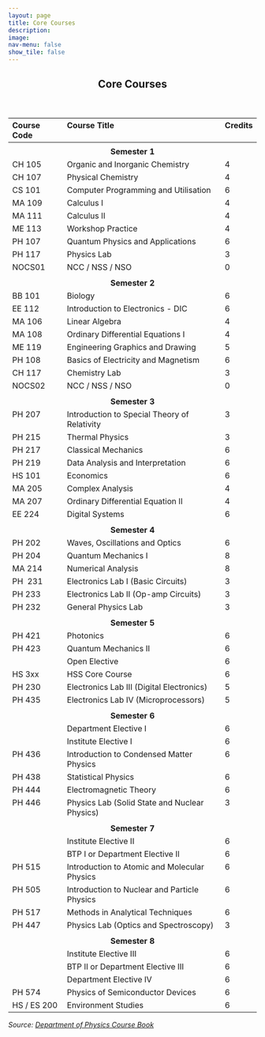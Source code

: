 ```yaml
---
layout: page
title: Core Courses
description: 
image: 
nav-menu: false
show_tile: false
---
```


<!-- Main -->
<div id="main" class="alt">

<!-- One -->
<section id="one">
	<div class="inner">
		<header class="major">
			<h2>Core Courses</h2>
		</header>

<!-- Content Try Bootstrap Accordian-->
		
<style type="text/css">
.tg  {border-collapse:collapse;border-spacing:0;}
.tg .tg-73oq{border-color:#000000;text-align:left;vertical-align:top}
.tg .tg-mqa1{border-color:#000000;font-weight:bold;text-align:center;vertical-align:top}
.tg .tg-0pky{border-color:inherit;text-align:left;vertical-align:top}
.tg .tg-7btt{border-color:inherit;font-weight:bold;text-align:center;vertical-align:top}
.tg .tg-0lax{text-align:left;vertical-align:top}
.tg .tg-amwm{font-weight:bold;text-align:center;vertical-align:top}
</style>
<table class="tg">
<thead>
  <tr>
    <th class="tg-73oq">Course Code</th>
    <th class="tg-73oq">Course Title</th>
    <th class="tg-73oq">Credits</th>
  </tr>
</thead>
<tbody>
  <tr>
    <td class="tg-73oq"></td>
    <td class="tg-73oq"></td>
    <td class="tg-73oq"></td>
  </tr>
  <tr>
    <td class="tg-mqa1" colspan="3">Semester 1</td>
  </tr>
  <tr>
    <td class="tg-73oq">CH 105</td>
    <td class="tg-73oq">Organic and Inorganic Chemistry</td>
    <td class="tg-73oq">4</td>
  </tr>
  <tr>
    <td class="tg-73oq">CH 107</td>
    <td class="tg-73oq">Physical Chemistry</td>
    <td class="tg-73oq">4</td>
  </tr>
  <tr>
    <td class="tg-73oq">CS 101</td>
    <td class="tg-73oq">Computer Programming and Utilisation</td>
    <td class="tg-73oq">6</td>
  </tr>
  <tr>
    <td class="tg-73oq">MA 109</td>
    <td class="tg-73oq">Calculus I</td>
    <td class="tg-73oq">4</td>
  </tr>
  <tr>
    <td class="tg-73oq">MA 111</td>
    <td class="tg-73oq">Calculus II</td>
    <td class="tg-73oq">4</td>
  </tr>
  <tr>
    <td class="tg-73oq">ME 113</td>
    <td class="tg-73oq">Workshop Practice</td>
    <td class="tg-73oq">4</td>
  </tr>
  <tr>
    <td class="tg-73oq">PH 107</td>
    <td class="tg-73oq">Quantum Physics and Applications</td>
    <td class="tg-73oq">6</td>
  </tr>
  <tr>
    <td class="tg-73oq">PH 117</td>
    <td class="tg-73oq">Physics Lab</td>
    <td class="tg-73oq">3</td>
  </tr>
  <tr>
    <td class="tg-73oq">NOCS01</td>
    <td class="tg-73oq">NCC / NSS / NSO</td>
    <td class="tg-73oq">0</td>
  </tr>
  <tr>
    <td class="tg-73oq"></td>
    <td class="tg-73oq"></td>
    <td class="tg-73oq"></td>
  </tr>
  <tr>
    <td class="tg-mqa1" colspan="3">Semester 2</td>
  </tr>
  <tr>
    <td class="tg-73oq">BB 101</td>
    <td class="tg-73oq">Biology</td>
    <td class="tg-73oq">6</td>
  </tr>
  <tr>
    <td class="tg-73oq">EE 112</td>
    <td class="tg-73oq">Introduction to Electronics - DIC</td>
    <td class="tg-73oq">6</td>
  </tr>
  <tr>
    <td class="tg-73oq">MA 106</td>
    <td class="tg-73oq">Linear Algebra</td>
    <td class="tg-73oq">4</td>
  </tr>
  <tr>
    <td class="tg-73oq">MA 108</td>
    <td class="tg-73oq">Ordinary Differential Equations I</td>
    <td class="tg-73oq">4</td>
  </tr>
  <tr>
    <td class="tg-73oq">ME 119</td>
    <td class="tg-73oq">Engineering Graphics and Drawing</td>
    <td class="tg-73oq">5</td>
  </tr>
  <tr>
    <td class="tg-73oq">PH 108</td>
    <td class="tg-73oq">Basics of Electricity and Magnetism</td>
    <td class="tg-73oq">6</td>
  </tr>
  <tr>
    <td class="tg-73oq">CH 117</td>
    <td class="tg-73oq">Chemistry Lab</td>
    <td class="tg-73oq">3</td>
  </tr>
  <tr>
    <td class="tg-0pky">NOCS02</td>
    <td class="tg-0pky">NCC / NSS / NSO</td>
    <td class="tg-0pky">0</td>
  </tr>
  <tr>
    <td class="tg-0pky"></td>
    <td class="tg-0pky"></td>
    <td class="tg-0pky"></td>
  </tr>
  <tr>
    <td class="tg-7btt" colspan="3">Semester 3</td>
  </tr>
  <tr>
    <td class="tg-0pky">PH 207</td>
    <td class="tg-0pky">Introduction to Special Theory of Relativity</td>
    <td class="tg-0pky">3</td>
  </tr>
  <tr>
    <td class="tg-0pky">PH 215</td>
    <td class="tg-0pky">Thermal Physics</td>
    <td class="tg-0pky">3</td>
  </tr>
  <tr>
    <td class="tg-0pky">PH 217</td>
    <td class="tg-0pky">Classical Mechanics</td>
    <td class="tg-0pky">6</td>
  </tr>
  <tr>
    <td class="tg-0pky">PH 219</td>
    <td class="tg-0pky">Data Analysis and Interpretation</td>
    <td class="tg-0pky">6</td>
  </tr>
  <tr>
    <td class="tg-0pky">HS 101</td>
    <td class="tg-0pky">Economics</td>
    <td class="tg-0pky">6</td>
  </tr>
  <tr>
    <td class="tg-0pky">MA 205</td>
    <td class="tg-0pky">Complex Analysis</td>
    <td class="tg-0pky">4</td>
  </tr>
  <tr>
    <td class="tg-0pky">MA 207</td>
    <td class="tg-0pky">Ordinary Differential Equation II</td>
    <td class="tg-0pky">4</td>
  </tr>
  <tr>
    <td class="tg-0pky">EE 224</td>
    <td class="tg-0pky">Digital Systems</td>
    <td class="tg-0pky">6</td>
  </tr>
  <tr>
    <td class="tg-0pky"></td>
    <td class="tg-0pky"></td>
    <td class="tg-0pky"></td>
  </tr>
  <tr>
    <td class="tg-7btt" colspan="3">Semester 4</td>
  </tr>
  <tr>
    <td class="tg-0pky">PH 202</td>
    <td class="tg-0pky">Waves, Oscillations and Optics</td>
    <td class="tg-0pky">6</td>
  </tr>
  <tr>
    <td class="tg-0pky">PH 204</td>
    <td class="tg-0pky">Quantum Mechanics I</td>
    <td class="tg-0pky">8</td>
  </tr>
  <tr>
    <td class="tg-0pky">MA 214</td>
    <td class="tg-0pky">Numerical Analysis</td>
    <td class="tg-0pky">8</td>
  </tr>
  <tr>
    <td class="tg-0pky">PH&nbsp;&nbsp;231</td>
    <td class="tg-0pky">Electronics Lab I (Basic Circuits)</td>
    <td class="tg-0pky">3</td>
  </tr>
  <tr>
    <td class="tg-0pky">PH 233</td>
    <td class="tg-0pky">Electronics Lab II (Op-amp Circuits)</td>
    <td class="tg-0pky">3</td>
  </tr>
  <tr>
    <td class="tg-0pky">PH 232</td>
    <td class="tg-0pky">General Physics Lab</td>
    <td class="tg-0pky">3</td>
  </tr>
  <tr>
    <td class="tg-0pky"></td>
    <td class="tg-0pky"></td>
    <td class="tg-0pky"></td>
  </tr>
  <tr>
    <td class="tg-7btt" colspan="3">Semester 5</td>
  </tr>
  <tr>
    <td class="tg-0pky">PH 421</td>
    <td class="tg-0pky">Photonics</td>
    <td class="tg-0pky">6</td>
  </tr>
  <tr>
    <td class="tg-0pky">PH 423</td>
    <td class="tg-0pky">Quantum Mechanics II</td>
    <td class="tg-0pky">6</td>
  </tr>
  <tr>
    <td class="tg-0pky"></td>
    <td class="tg-0pky">Open Elective</td>
    <td class="tg-0pky">6</td>
  </tr>
  <tr>
    <td class="tg-0pky">HS 3xx</td>
    <td class="tg-0pky">HSS Core Course</td>
    <td class="tg-0pky">6</td>
  </tr>
  <tr>
    <td class="tg-0pky">PH 230</td>
    <td class="tg-0pky">Electronics Lab III (Digital Electronics)</td>
    <td class="tg-0pky">5</td>
  </tr>
  <tr>
    <td class="tg-0pky">PH 435</td>
    <td class="tg-0pky">Electronics Lab IV (Microprocessors)</td>
    <td class="tg-0pky">5</td>
  </tr>
  <tr>
    <td class="tg-0pky"></td>
    <td class="tg-0pky"></td>
    <td class="tg-0pky"></td>
  </tr>
  <tr>
    <td class="tg-7btt" colspan="3">Semester 6</td>
  </tr>
  <tr>
    <td class="tg-0pky"></td>
    <td class="tg-0pky">Department Elective I</td>
    <td class="tg-0pky">6</td>
  </tr>
  <tr>
    <td class="tg-0pky"></td>
    <td class="tg-0pky">Institute Elective I</td>
    <td class="tg-0pky">6</td>
  </tr>
  <tr>
    <td class="tg-0pky">PH 436</td>
    <td class="tg-0pky">Introduction to Condensed Matter Physics</td>
    <td class="tg-0pky">6</td>
  </tr>
  <tr>
    <td class="tg-0pky">PH 438</td>
    <td class="tg-0pky">Statistical Physics</td>
    <td class="tg-0pky">6</td>
  </tr>
  <tr>
    <td class="tg-0pky">PH 444</td>
    <td class="tg-0pky">Electromagnetic Theory</td>
    <td class="tg-0pky">6</td>
  </tr>
  <tr>
    <td class="tg-0pky">PH 446</td>
    <td class="tg-0pky">Physics Lab (Solid State and Nuclear Physics)</td>
    <td class="tg-0pky">3</td>
  </tr>
  <tr>
    <td class="tg-0pky"></td>
    <td class="tg-0pky"></td>
    <td class="tg-0pky"></td>
  </tr>
  <tr>
    <td class="tg-7btt" colspan="3">Semester 7</td>
  </tr>
  <tr>
    <td class="tg-0pky"></td>
    <td class="tg-0pky">Institute Elective II</td>
    <td class="tg-0pky">6</td>
  </tr>
  <tr>
    <td class="tg-0pky"></td>
    <td class="tg-0pky">BTP I or Department Elective II</td>
    <td class="tg-0pky">6</td>
  </tr>
  <tr>
    <td class="tg-0pky">PH 515</td>
    <td class="tg-0pky">Introduction to Atomic and Molecular Physics</td>
    <td class="tg-0pky">6</td>
  </tr>
  <tr>
    <td class="tg-0pky">PH 505</td>
    <td class="tg-0pky">Introduction to Nuclear and Particle Physics</td>
    <td class="tg-0pky">6</td>
  </tr>
  <tr>
    <td class="tg-0pky">PH 517</td>
    <td class="tg-0pky">Methods in Analytical Techniques</td>
    <td class="tg-0pky">6</td>
  </tr>
  <tr>
    <td class="tg-0lax">PH 447</td>
    <td class="tg-0lax">Physics Lab (Optics and Spectroscopy)</td>
    <td class="tg-0lax">3</td>
  </tr>
  <tr>
    <td class="tg-0lax"></td>
    <td class="tg-0lax"></td>
    <td class="tg-0lax"></td>
  </tr>
  <tr>
    <td class="tg-amwm" colspan="3">Semester 8</td>
  </tr>
  <tr>
    <td class="tg-0lax"></td>
    <td class="tg-0lax">Institute Elective III</td>
    <td class="tg-0lax">6</td>
  </tr>
  <tr>
    <td class="tg-0lax"></td>
    <td class="tg-0lax">BTP II or Department Elective III</td>
    <td class="tg-0lax">6</td>
  </tr>
  <tr>
    <td class="tg-0lax"></td>
    <td class="tg-0lax">Department Elective IV</td>
    <td class="tg-0lax">6</td>
  </tr>
  <tr>
    <td class="tg-0lax">PH 574</td>
    <td class="tg-0lax">Physics of Semiconductor Devices</td>
    <td class="tg-0lax">6</td>
  </tr>
  <tr>
    <td class="tg-0lax">HS / ES 200</td>
    <td class="tg-0lax">Environment Studies</td>
    <td class="tg-0lax">6</td>
  </tr>
</tbody>
</table>
		
<i>Source: <a href="../files/sss/phyhandbook.pdf" target="_blank">Department of Physics Course Book</a></i>
